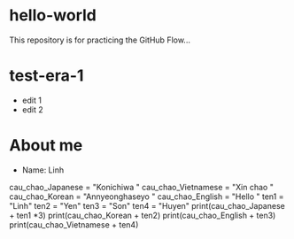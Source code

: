 # hello-world
This repository is for practicing the GitHub Flow...

# test-era-1
- edit 1
- edit 2

# About me
- Name: Linh

cau_chao_Japanese = "Konichiwa "
cau_chao_Vietnamese = "Xin chao "
cau_chao_Korean = "Annyeonghaseyo "
cau_chao_English = "Hello "
ten1 = "Linh"
ten2 = "Yen"
ten3 = "Son"
ten4 = "Huyen"
print(cau_chao_Japanese + ten1 *3)
print(cau_chao_Korean + ten2)
print(cau_chao_English + ten3)
print(cau_chao_Vietnamese + ten4)
